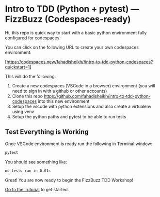 # Intro to TDD (Python + pytest) — FizzBuzz (Codespaces-ready)

Hi, this repo is quick way to start with a basic python environment fully configured for codespaces.

You can click on the following URL to create your own codespaces environment:

[https://codespaces.new/fahadisheikh//intro-to-tdd-python-codespaces?quickstart=1]


This will do the following:

1. Create a new codespaces (VSCode in a browser) environment (you will need to sign in with a github or other accounts)
2. Clone this repo https://github.com/fahadisheikh/intro-to-tdd-python-codespaces into this new environment
2. Setup the vscode with python extensions and also create a virtualenv using venv
3. Setup the python paths and pytest to be able to run tests

## Test Everything is Working

Once VSCode environment is ready run the following in Terminal window:

```bash
pytest
```

You should see something like:

```bash
no tests ran in 0.01s
```

Great! You are now ready to begin the FizzBuzz TDD Workshop!

[Go to the Tutorial](TUTORIAL.md) to get started.

